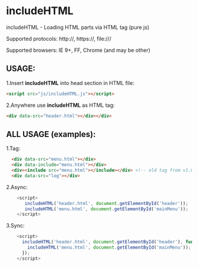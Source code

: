# includeHTML
includeHTML - Loading HTML parts via HTML tag (pure js)

Supported protocols: http://, https://, file:///

Supported browsers: IE 9+, FF, Chrome (and may be other)

USAGE:
-----
1.Insert <b>includeHTML</b> into head section in HTML file: 
```html
<script src="js/includeHTML.js"></script>
```
2.Anywhere use <b>includeHTML</b> as HTML tag:
```html
<div data-src="header.html"></div></div>
```

ALL USAGE (examples):
-------
  1.Tag:
  ```html
    <div data-src="menu.html"></div>
    <div data-include="menu.html"></div>
    <div><include src="menu.html"></include></div> <!-- old tag from v1.0 -->
    <div data-src="log"></div>
  ```

  2.Async:
```javascript
    <script>
       includeHTML('header.html', document.getElementById('header'));
       includeHTML('menu.html', document.getElementById('mainMenu'));
    </script>
```

  3.Sync:
```javascript
    <script>
      includeHTML('header.html', document.getElementById('header'), function(){
        includeHTML('menu.html', document.getElementById('mainMenu'));
      });
    </script>
```
